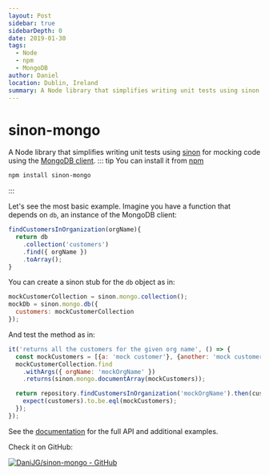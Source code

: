 ```yaml
---
layout: Post
sidebar: true
sidebarDepth: 0
date: 2019-01-30
tags:
  - Node
  - npm
  - MongoDB
author: Daniel
location: Dublin, Ireland
summary: A Node library that simplifies writing unit tests using sinon for mocking code using the MongoDB client.
---
```

# sinon-mongo

A Node library that simplifies writing unit tests using [sinon](https://sinonjs.org/) for mocking code using the [MongoDB client](https://mongodb.github.io/node-mongodb-native/).
::: tip
You can install it from [npm](https://www.npmjs.com/package/sinon-mongo)
```bash
npm install sinon-mongo
```
:::

Let's see the most basic example. Imagine you have a function that depends on `db`, an instance of the MongoDB client:
```js
findCustomersInOrganization(orgName){
  return db
    .collection('customers')
    .find({ orgName })
    .toArray();
}
```

You can create a sinon stub for the `db` object as in:
```js
mockCustomerCollection = sinon.mongo.collection();
mockDb = sinon.mongo.db({
  customers: mockCustomerCollection
});
```

And test the method as in:
```js
it('returns all the customers for the given org name', () => {
  const mockCustomers = [{a: 'mock customer'}, {another: 'mock customer'}];
  mockCustomerCollection.find
    .withArgs({ orgName: 'mockOrgName' })
    .returns(sinon.mongo.documentArray(mockCustomers));

  return repository.findCustomersInOrganization('mockOrgName').then(customers => {
    expect(customers).to.be.eql(mockCustomers);
  });
});
```

See the [documentation](https://github.com/DaniJG/sinon-mongo) for the full API and additional examples.

Check it on GitHub:

[![DaniJG/sinon-mongo - GitHub](https://gh-card.dev/repos/danijg/sinon-mongo.svg?fullname=)](https://github.com/danijg/sinon-mongo)
